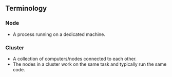 ## **Terminology**

### **Node**
- A process running on a dedicated machine.

### **Cluster**
- A collection of computers/nodes connected to each other.  
- The nodes in a cluster work on the same task and typically run the same code.
